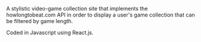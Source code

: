 A stylistic video-game collection site that implements the howlongtobeat.com API in order
to display a user's game collection that can be filtered by game length.

Coded in Javascript using React.js.
